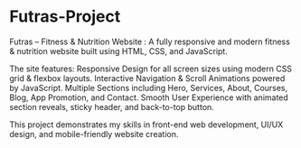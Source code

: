 # Futras-Project

Futras – Fitness & Nutrition Website : 
A fully responsive and modern fitness & nutrition website built using HTML, CSS, and JavaScript.

The site features:
Responsive Design for all screen sizes using modern CSS grid & flexbox layouts.
Interactive Navigation & Scroll Animations powered by JavaScript.
Multiple Sections including Hero, Services, About, Courses, Blog, App Promotion, and Contact.
Smooth User Experience with animated section reveals, sticky header, and back-to-top button.

This project demonstrates my skills in front-end web development, UI/UX design, and mobile-friendly website creation.

